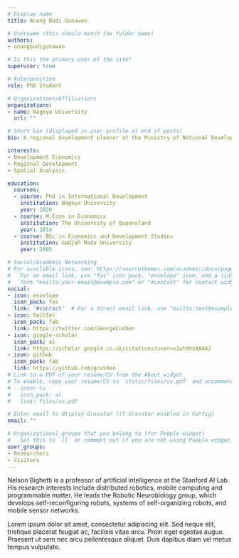 ```yaml
---
# Display name
title: Anang Budi Gunawan

# Username (this should match the folder name)
authors:
- anangbudigunawan

# Is this the primary user of the site?
superuser: true

# Role/position
role: PhD Student

# Organizations/Affiliations
organizations:
- name: Nagoya University
  url: ""

# Short bio (displayed in user profile at end of posts)
bio: A regional development planner at the Ministry of National Development Planning Republic of Indonesia (BAPPENAS). Currently studying for doctoral program at the Graduate School of International Development, Nagoya University. Interested in Economics particularly in the area of Development Economics, Regional Economics, and Spatial Analysis. .

interests:
- Development Economics
- Regional Development
- Spatial Analysis

education:
  courses:
  - course: PhD in International Development
    institution: Nagoya University
    year: 2020
  - course: M.Econ in Economics
    institution: The University of Queensland
    year: 2014
  - course: BSc in Economics and Development Studies
    institution: Gadjah Mada University
    year: 2005

# Social/Academic Networking
# For available icons, see: https://sourcethemes.com/academic/docs/page-builder/#icons
#   For an email link, use "fas" icon pack, "envelope" icon, and a link in the
#   form "mailto:your-email@example.com" or "#contact" for contact widget.
social:
- icon: envelope
  icon_pack: fas
  link: '#contact'  # For a direct email link, use "mailto:test@example.org".
- icon: twitter
  icon_pack: fab
  link: https://twitter.com/GeorgeCushen
- icon: google-scholar
  icon_pack: ai
  link: https://scholar.google.co.uk/citations?user=sIwtMXoAAAAJ
- icon: github
  icon_pack: fab
  link: https://github.com/gcushen
# Link to a PDF of your resume/CV from the About widget.
# To enable, copy your resume/CV to `static/files/cv.pdf` and uncomment the lines below.
# - icon: cv
#   icon_pack: ai
#   link: files/cv.pdf

# Enter email to display Gravatar (if Gravatar enabled in Config)
email: ""

# Organizational groups that you belong to (for People widget)
#   Set this to `[]` or comment out if you are not using People widget.
user_groups:
- Researchers
- Visitors
---
```


Nelson Bighetti is a professor of artificial intelligence at the Stanford AI Lab. His research interests include distributed robotics, mobile computing and programmable matter. He leads the Robotic Neurobiology group, which develops self-reconfiguring robots, systems of self-organizing robots, and mobile sensor networks.

Lorem ipsum dolor sit amet, consectetur adipiscing elit. Sed neque elit, tristique placerat feugiat ac, facilisis vitae arcu. Proin eget egestas augue. Praesent ut sem nec arcu pellentesque aliquet. Duis dapibus diam vel metus tempus vulputate.
